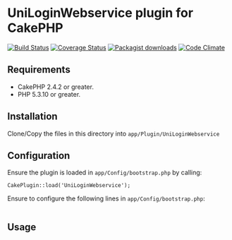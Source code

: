 # UniLoginWebservice plugin for CakePHP

[![Build Status](https://travis-ci.org/Oefenweb/cakephp-uni-login-webservice.png?branch=master)](https://travis-ci.org/Oefenweb/cakephp-uni-login-webservice) [![Coverage Status](https://coveralls.io/repos/Oefenweb/cakephp-uni-login-webservice/badge.png)](https://coveralls.io/r/Oefenweb/cakephp-uni-login-webservice) [![Packagist downloads](http://img.shields.io/packagist/dt/Oefenweb/cakephp-uni-login-webservice.svg)](https://packagist.org/packages/oefenweb/cakephp-uni-login-webservice) [![Code Climate](https://codeclimate.com/github/Oefenweb/cakephp-uni-login-webservice/badges/gpa.svg)](https://codeclimate.com/github/Oefenweb/cakephp-uni-login-webservice)

## Requirements

* CakePHP 2.4.2 or greater.
* PHP 5.3.10 or greater.

## Installation

Clone/Copy the files in this directory into `app/Plugin/UniLoginWebservice`

## Configuration

Ensure the plugin is loaded in `app/Config/bootstrap.php` by calling:

```
CakePlugin::load('UniLoginWebservice');
```

Ensure to configure the following lines in `app/Config/bootstrap.php`:

```
```

## Usage

```
```
